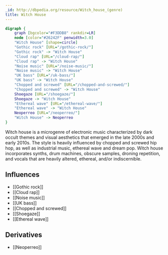 ```yaml
---
_id: http://dbpedia.org/resource/Witch_house_(genre)
title: Witch House
---
```


```dot
digraph {
	graph [bgcolor="#F3DDB8" rankdir=LR]
	node [color="#26242F" penwidth=3.0]
	"Witch House" [shape=circle]
	"Gothic rock" [URL="/gothic-rock/"]
	"Gothic rock" -> "Witch House"
	"Cloud rap" [URL="/cloud-rap/"]
	"Cloud rap" -> "Witch House"
	"Noise music" [URL="/noise-music/"]
	"Noise music" -> "Witch House"
	"UK bass" [URL="/uk-bass/"]
	"UK bass" -> "Witch House"
	"Chopped and screwed" [URL="/chopped-and-screwed/"]
	"Chopped and screwed" -> "Witch House"
	Shoegaze [URL="/shoegaze/"]
	Shoegaze -> "Witch House"
	"Ethereal wave" [URL="/ethereal-wave/"]
	"Ethereal wave" -> "Witch House"
	Neoperreo [URL="/neoperreo/"]
	"Witch House" -> Neoperreo
}
```

Witch house is a microgenre of electronic music characterized by dark occult themes and visual aesthetics that emerged in the late 2000s and early 2010s. The style is heavily influenced by chopped and screwed hip hop, as well as industrial music, ethereal wave and dream pop. Witch house incorporates synths, drum machines, obscure samples, droning repetition, and vocals that are heavily altered, ethereal, and/or indiscernible.

## Influences
- [[Gothic rock]]
- [[Cloud rap]]
- [[Noise music]]
- [[UK bass]]
- [[Chopped and screwed]]
- [[Shoegaze]]
- [[Ethereal wave]]

## Derivatives
- [[Neoperreo]]

